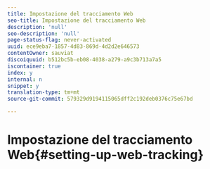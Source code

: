 ```yaml
---
title: Impostazione del tracciamento Web
seo-title: Impostazione del tracciamento Web
description: 'null'
seo-description: 'null'
page-status-flag: never-activated
uuid: ece9eba7-1857-4d83-869d-4d2d2e646573
contentOwner: sauviat
discoiquuid: b512bc5b-eb08-4038-a279-a9c3b713a7a5
iscontainer: true
index: y
internal: n
snippet: y
translation-type: tm+mt
source-git-commit: 579329d9194115065dff2c192deb0376c75e67bd

---
```



# Impostazione del tracciamento Web{#setting-up-web-tracking}

